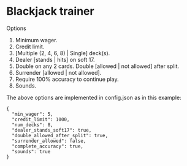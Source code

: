 # Blackjack trainer
Options
1. Minimum wager.
2. Credit limit.
3. [Multiple (2, 4, 6, 8) | Single] deck(s).
4. Dealer [stands | hits] on soft 17.
5. Double on any 2 cards. Double [allowed | not allowed] after split.
6. Surrender [allowed | not allowed].
7. Require 100% accuracy to continue play.
8. Sounds.

The above options are implemented in config.json as in this example:
```
{
  "min_wager": 5,
  "credit_limit": 1000,
  "num_decks": 8,
  "dealer_stands_soft17": true,
  "double_allowed_after_split": true,
  "surrender_allowed": false,
  "complete_accuracy": true,
  "sounds": true
}
```
